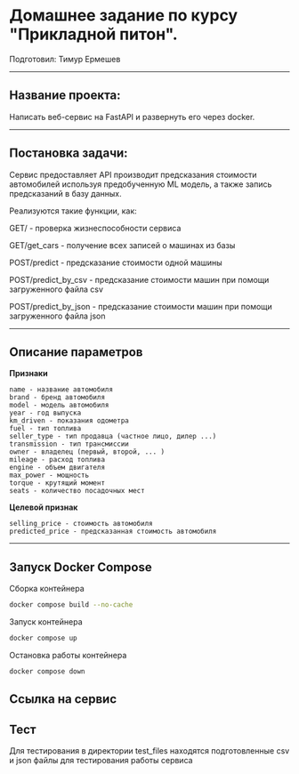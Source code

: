 # Домашнее задание по курсу "Прикладной питон".

Подготовил: Тимур Ермешев

____

## Название проекта:

Написать веб-сервис на FastAPI и развернуть его через docker.

____


## Постановка задачи:

Сервис предоставляет API производит предсказания стоимости автомобилей используя предобученную ML модель, а также запись предсказаний в базу данных.

Реализуются такие функции, как:

GET/ - проверка жизнеспособности сервиса

GET/get_cars - получение всех записей о машинах из базы

POST/predict - предсказание стоимости одной машины

POST/predict_by_csv - предсказание стоимости машин при помощи загруженного файла csv

POST/predict_by_json - предсказание стоимости машин при помощи загруженного файла json

____



## Описание параметров

**Признаки**

    name - название автомобиля
    brand - бренд автомобиля
    model - модель автомобиля
    year - год выпуска
    km_driven - показания одометра
    fuel - тип топлива
    seller_type - тип продавца (частное лицо, дилер ...)
    transmission - тип трансмиссии
    owner - владелец (первый, второй, ... )
    mileage - расход топлива
    engine - объем двигателя
    max_power - мощность
    torque - крутящий момент
    seats - количество посадочных мест

**Целевой признак**

    selling_price - стоимость автомобиля
    predicted_price - предсказанная стоимость автомобиля


____

## Запуск Docker Compose

Сборка контейнера

```bash
docker compose build --no-cache

```
Запуск контейнера

```bash
docker compose up

```
Остановка работы контейнера

```bash
docker compose down

```

## Ссылка на сервис



## Тест

Для тестирования в директории test_files находятся подготовленные csv и json файлы для тестирования работы сервиса

